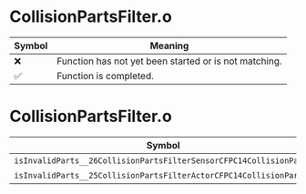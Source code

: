 # CollisionPartsFilter.o
| Symbol | Meaning 
| ------------- | ------------- 
| :x: | Function has not yet been started or is not matching. 
| :white_check_mark: | Function is completed. 


# CollisionPartsFilter.o
| Symbol | Decompiled? |
| ------------- | ------------- |
| `isInvalidParts__26CollisionPartsFilterSensorCFPC14CollisionParts` | :x: |
| `isInvalidParts__25CollisionPartsFilterActorCFPC14CollisionParts` | :x: |
